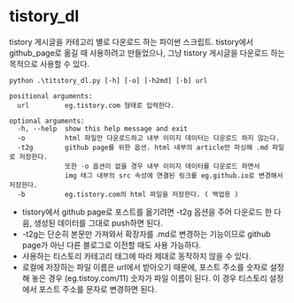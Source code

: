 # tistory_dl
tistory 게시글을 카테고리 별로 다운로드 하는 파이썬 스크립트.
tistory에서 github_page로 옮길 때 사용하려고 만들었으나, 그냥 tistory 게시글을 다운로드 하는 목적으로 사용할 수 있다.

`python .\titstory_dl.py [-h] [-o] [-h2md] [-b] url`

```
positional arguments:
  url         eg.tistory.com 형태로 입력한다.

optional arguments:
  -h, --help  show this help message and exit
  -o          html 파일만 다운로드하고 내부 이미지 데이터는 다운로드 하지 않는다.
  -t2g        github page를 위한 옵션. html 내부의 article만 파싱해 .md 파일로 저장한다.
              또한 -o 옵션이 없을 경우 내부 이미지 데이터를 다운로드 하면서
              img 태그 내부의 src 속성에 연결된 링크를 eg.github.io로 변경해서 저장한다.
  -b          eg.tistory.com의 html 파일을 저장한다. ( 백업용 )
```


* tistory에서 github page로 포스트를 옮기려면 -t2g 옵션을 주어 다운로드 한 다음, 생성된 데이터를 그대로 push하면 된다.
* -t2g는 단순히 본문만 가져와서 확장자를 .md로 변경하는 기능이므로 github page가 아닌 다른 블로그로 이전할 때도 사용 가능하다.
* 사용하는 티스토리 카테고리 태그에 따라 제대로 동작하지 않을 수 있다.
* 로컬에 저장하는 파일 이름은 url에서 받아오기 때문에, 포스트 주소를 숫자로 설정해 놓은 경우 (eg.tistoy.com/11) 숫자가 파일 이름이 된다. 이 경우 티스토리 설정에서 포스트 주소를 문자로 변경하면 된다.
